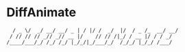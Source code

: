 # DiffAnimate

```___  _______________   _  ________  ______ __________
  / _ \/  _/ __/ __/ _ | / |/ /  _/  |/  / _ /_  __/ __/
 / // // // _// _// __ |/    // // /|_/ / __ |/ / / _/  
/____/___/_/ /_/ /_/ |_/_/|_/___/_/  /_/_/ |_/_/ /___/                                                           
```
